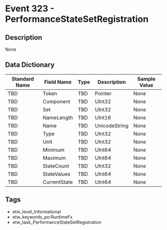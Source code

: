 # Event 323 - PerformanceStateSetRegistration

## Description
None

## Data Dictionary
|Standard Name|Field Name|Type|Description|Sample Value|
|---|---|---|---|---|
|TBD|Token|TBD|Pointer|None|None|
|TBD|Component|TBD|UInt32|None|None|
|TBD|Set|TBD|UInt32|None|None|
|TBD|NameLength|TBD|UInt16|None|None|
|TBD|Name|TBD|UnicodeString|None|None|
|TBD|Type|TBD|UInt32|None|None|
|TBD|Unit|TBD|UInt32|None|None|
|TBD|Minimum|TBD|UInt64|None|None|
|TBD|Maximum|TBD|UInt64|None|None|
|TBD|StateCount|TBD|UInt32|None|None|
|TBD|StateValues|TBD|UInt64|None|None|
|TBD|CurrentState|TBD|UInt64|None|None|

## Tags
* etw_level_Informational
* etw_keywords_po:RuntimeFx
* etw_task_PerformanceStateSetRegistration